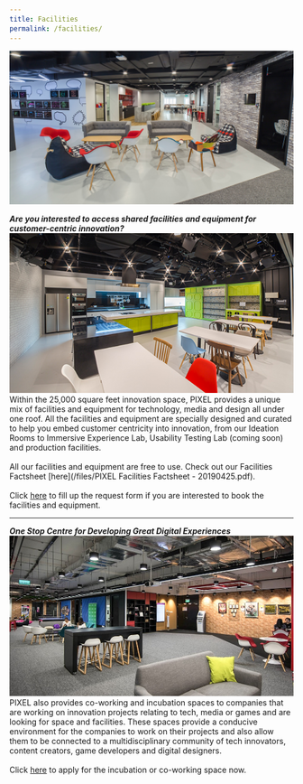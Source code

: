 ```yaml
---
title: Facilities
permalink: /facilities/
---
```

![](/images/facilities/Facilities_banner_edited.jpg)

***Are you interested to access shared facilities and equipment for customer-centric innovation?***
![](/images/facilities/Facilities_img1_edited.jpg)
Within the 25,000 square feet innovation space, PIXEL provides a unique mix of facilities and equipment for technology, media and design all under one roof. All the facilities and equipment are specially designed and curated to help you embed customer centricity into innovation, from our Ideation Rooms to Immersive Experience Lab, Usability Testing Lab (coming soon) and production facilities. <br><br>All our facilities and equipment are free to use. Check out our Facilities Factsheet [here](/files/PIXEL Facilities Factsheet - 20190425.pdf). <br><br>Click [here](https://go.gov.sg/preqform) to fill up the request form if you are interested to book the facilities and equipment.

***
***One Stop Centre for Developing Great Digital Experiences***
![](/images/facilities/IMG_8072-common-area-l2.jpg)
PIXEL also provides co-working and incubation spaces to companies that are working on innovation projects relating to tech, media or games and are looking for space and facilities. These spaces provide a conducive environment for the companies to work on their projects and also allow them to be connected to a multidisciplinary community of tech innovators, content creators, game developers and digital designers.<br><br>
Click [here](https://go.gov.sg/preqform) to apply for the incubation or co-working space now.
